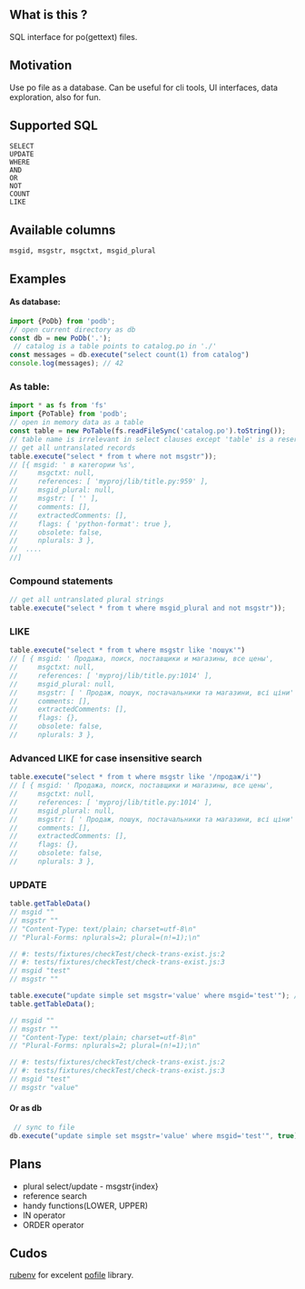 ## What is this ?
SQL interface for po(gettext) files.

## Motivation
Use po file as a database. Can be useful for cli tools, UI interfaces, data exploration, also for fun.

## Supported SQL
```
SELECT
UPDATE
WHERE
AND
OR
NOT
COUNT
LIKE
```

## Available columns

`msgid, msgstr, msgctxt, msgid_plural`

## Examples

#### As database:
```js
import {PoDb} from 'podb';
// open current directory as db
const db = new PoDb('.'); 
 // catalog is a table points to catalog.po in './'
const messages = db.execute("select count(1) from catalog")
console.log(messages); // 42
```
### As table:

```js
import * as fs from 'fs'
import {PoTable} from 'podb';
// open in memory data as a table
const table = new PoTable(fs.readFileSync('catalog.po').toString()); 
// table name is irrelevant in select clauses except 'table' is a reserved word
// get all untranslated records
table.execute("select * from t where not msgstr")); 
// [{ msgid: ' в категории %s',
//     msgctxt: null,
//     references: [ 'myproj/lib/title.py:959' ],
//     msgid_plural: null,
//     msgstr: [ '' ],
//     comments: [],
//     extractedComments: [],
//     flags: { 'python-format': true },
//     obsolete: false,
//     nplurals: 3 },
//  ....
//]
```

### Compound statements

```js
// get all untranslated plural strings
table.execute("select * from t where msgid_plural and not msgstr")); 
```

### LIKE

```js
table.execute("select * from t where msgstr like 'пошук'")
// [ { msgid: ' Продажа, поиск, поставщики и магазины, все цены',
//     msgctxt: null,
//     references: [ 'myproj/lib/title.py:1014' ],
//     msgid_plural: null,
//     msgstr: [ ' Продаж, пошук, постачальники та магазини, всі ціни' ],
//     comments: [],
//     extractedComments: [],
//     flags: {},
//     obsolete: false,
//     nplurals: 3 },
```

### Advanced LIKE for case insensitive search

```js
table.execute("select * from t where msgstr like '/продаж/i'")
// [ { msgid: ' Продажа, поиск, поставщики и магазины, все цены',
//     msgctxt: null,
//     references: [ 'myproj/lib/title.py:1014' ],
//     msgid_plural: null,
//     msgstr: [ ' Продаж, пошук, постачальники та магазини, всі ціни' ],
//     comments: [],
//     extractedComments: [],
//     flags: {},
//     obsolete: false,
//     nplurals: 3 },
```

### UPDATE

```js
table.getTableData()
// msgid ""
// msgstr ""
// "Content-Type: text/plain; charset=utf-8\n"
// "Plural-Forms: nplurals=2; plural=(n!=1);\n"

// #: tests/fixtures/checkTest/check-trans-exist.js:2
// #: tests/fixtures/checkTest/check-trans-exist.js:3
// msgid "test"
// msgstr ""

table.execute("update simple set msgstr='value' where msgid='test'"); // 1
table.getTableData();

// msgid ""
// msgstr ""
// "Content-Type: text/plain; charset=utf-8\n"
// "Plural-Forms: nplurals=2; plural=(n!=1);\n"

// #: tests/fixtures/checkTest/check-trans-exist.js:2
// #: tests/fixtures/checkTest/check-trans-exist.js:3
// msgid "test"
// msgstr "value"
```

#### Or as db

```js
 // sync to file
db.execute("update simple set msgstr='value' where msgid='test'", true);
```

## Plans

- plural select/update - msgstr{index}
- reference search
- handy functions(LOWER, UPPER)
- IN operator
- ORDER operator


## Cudos

[rubenv](https://github.com/rubenv) for excelent [pofile](https://github.com/) library.
